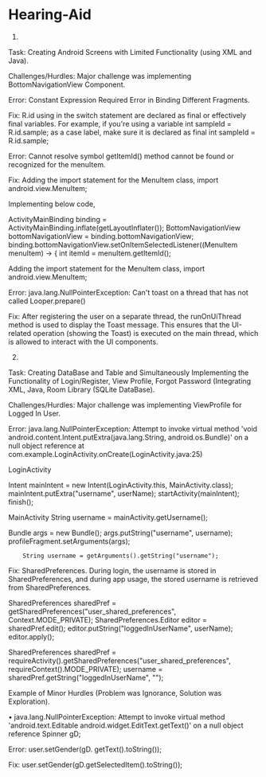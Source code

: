 # Hearing-Aid

1.	
Task: Creating Android Screens with Limited Functionality (using XML and Java).

Challenges/Hurdles: Major challenge was implementing BottomNavigationView Component.

Error: Constant Expression Required Error in Binding Different Fragments.

Fix: R.id using in the switch statement are declared as final or effectively final variables.
For example, if you're using a variable int sampleId = R.id.sample; as a case label, make sure it is declared as final int sampleId = R.id.sample;

Error: Cannot resolve symbol getItemId() method cannot be found or recognized for the menuItem.

Fix: Adding the import statement for the MenuItem class, import android.view.MenuItem;

Implementing below code,

ActivityMainBinding binding = ActivityMainBinding.inflate(getLayoutInflater());
BottomNavigationView bottomNavigationView = binding.bottomNavigationView;
binding.bottomNavigationView.setOnItemSelectedListener((MenuItem menuItem) -> {
    int itemId = menuItem.getItemId();

Adding the import statement for the MenuItem class, import android.view.MenuItem;

Error: 	java.lang.NullPointerException: Can't toast on a thread that has not called Looper.prepare()

Fix: After registering the user on a separate thread, the runOnUiThread method is used to display the Toast message. This ensures that the UI-related operation (showing the Toast) is executed on the main thread, which is allowed to interact with the UI components.


2.	
Task: Creating DataBase and Table and Simultaneously Implementing the Functionality of Login/Register, View Profile, Forgot Password (Integrating XML, Java, Room Library (SQLite DataBase).

Challenges/Hurdles: Major challenge was implementing ViewProfile for Logged In User.

Error: 	java.lang.NullPointerException: Attempt to invoke virtual method 'void android.content.Intent.putExtra(java.lang.String, android.os.Bundle)' on a null object reference at com.example.LoginActivity.onCreate(LoginActivity.java:25)

LoginActivity

Intent mainIntent = new Intent(LoginActivity.this, MainActivity.class);
mainIntent.putExtra("username", userName);
startActivity(mainIntent);
finish();

MainActivity
String username = mainActivity.getUsername();

Bundle args = new Bundle();
        args.putString("username", username);
        profileFragment.setArguments(args);

        String username = getArguments().getString("username");

Fix: SharedPreferences. 
During login, the username is stored in SharedPreferences, and during app usage, the stored username is retrieved from SharedPreferences.

SharedPreferences sharedPref = getSharedPreferences("user_shared_preferences", Context.MODE_PRIVATE);
SharedPreferences.Editor editor = sharedPref.edit();
editor.putString("loggedInUserName", userName);
editor.apply();

SharedPreferences sharedPref = requireActivity().getSharedPreferences("user_shared_preferences", requireContext().MODE_PRIVATE);
username = sharedPref.getString("loggedInUserName", "");


Example of Minor Hurdles (Problem was Ignorance, Solution was Exploration).

•	java.lang.NullPointerException: Attempt to invoke virtual method 'android.text.Editable android.widget.EditText.getText()' on a null object reference
		Spinner gD;

Error:
	 user.setGender(gD. getText().toString());

Fix:
	user.setGender(gD.getSelectedItem().toString());
